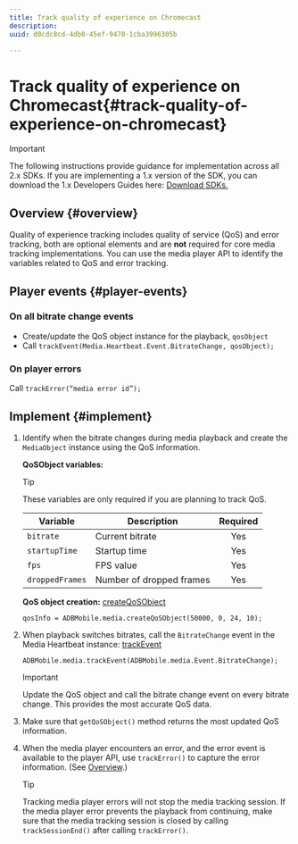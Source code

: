 ```yaml
---
title: Track quality of experience on Chromecast
description: 
uuid: d0cdc8cd-4db0-45ef-9470-1cba3996305b

---
```


# Track quality of experience on Chromecast{#track-quality-of-experience-on-chromecast}

>[!IMPORTANT]
>
>The following instructions provide guidance for implementation across all 2.x SDKs. If you are implementing a 1.x version of the SDK, you can download the 1.x Developers Guides here: [Download SDKs.](/help/sdk-implement/download-sdks.md)

## Overview {#overview}

Quality of experience tracking includes quality of service (QoS) and error tracking, both are optional elements and are **not** required for core media tracking implementations. You can use the media player API to identify the variables related to QoS and error tracking. 

## Player events {#player-events}

### On all bitrate change events

* Create/update the QoS object instance for the playback, `qosObject`
* Call `trackEvent(Media.Heartbeat.Event.BitrateChange, qosObject);`

### On player errors

Call `trackError(“media error id”);`

## Implement {#implement}

1. Identify when the bitrate changes during media playback and create the `MediaObject` instance using the QoS information.

    **QoSObject variables:** 
 
    >[!TIP]
    >
    >These variables are only required if you are planning to track QoS.
 
    | Variable | Description | Required |
    | --- | --- | :---: |
    | `bitrate` | Current bitrate | Yes |
    | `startupTime` | Startup time | Yes |
    | `fps` | FPS value | Yes |
    | `droppedFrames` | Number of dropped frames | Yes |
 
    **QoS object creation:** [createQoSObject](https://adobe-marketing-cloud.github.io/media-sdks/reference/chromecast/ADBMobile.media.html#.createQoSObject)
 
    ```
    qosInfo = ADBMobile.media.createQoSObject(50000, 0, 24, 10); 
    ```

1. When playback switches bitrates, call the `BitrateChange` event in the Media Heartbeat instance: [trackEvent](https://adobe-marketing-cloud.github.io/media-sdks/reference/chromecast/ADBMobile.media.html#.trackEvent) 

    ```
    ADBMobile.media.trackEvent(ADBMobile.media.Event.BitrateChange); 
    ```
 
    >[!IMPORTANT]
    >
    >Update the QoS object and call the bitrate change event on every bitrate change. This provides the most accurate QoS data.

1. Make sure that `getQoSObject()` method returns the most updated QoS information. 
1. When the media player encounters an error, and the error event is available to the player API, use `trackError()` to capture the error information. (See [Overview](/help/sdk-implement/track-errors/track-errors-overview.md).) 

   >[!TIP]
   >
   >Tracking media player errors will not stop the media tracking session. If the media player error prevents the playback from continuing, make sure that the media tracking session is closed by calling `trackSessionEnd()` after calling `trackError()`.

